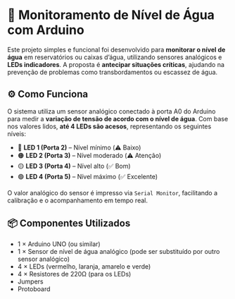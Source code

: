# 🚰 Monitoramento de Nível de Água com Arduino

Este projeto simples e funcional foi desenvolvido para **monitorar o nível de água** em reservatórios ou caixas d’água, utilizando sensores analógicos e **LEDs indicadores**.
A proposta é **antecipar situações críticas**, ajudando na prevenção de problemas como transbordamentos ou escassez de água.

## ⚙️ Como Funciona

O sistema utiliza um sensor analógico conectado à porta A0 do Arduino para medir a **variação de tensão de acordo com o nível de água**. 
Com base nos valores lidos, **até 4 LEDs são acesos**, representando os seguintes níveis:

- 🔴 **LED 1 (Porta 2)** – Nível mínimo (⚠️ Baixo)
- 🟠 **LED 2 (Porta 3)** – Nível moderado (⚠️ Atenção)
- 🟡 **LED 3 (Porta 4)** – Nível alto (✅ Bom)
- 🟢 **LED 4 (Porta 5)** – Nível máximo (✅ Excelente)

O valor analógico do sensor é impresso via `Serial Monitor`, facilitando a calibração e o acompanhamento em tempo real.

## 📦 Componentes Utilizados

- 1 × Arduino UNO (ou similar)
- 1 × Sensor de nível de água analógico (pode ser substituído por outro sensor analógico)
- 4 × LEDs (vermelho, laranja, amarelo e verde)
- 4 × Resistores de 220Ω (para os LEDs)
- Jumpers
- Protoboard

